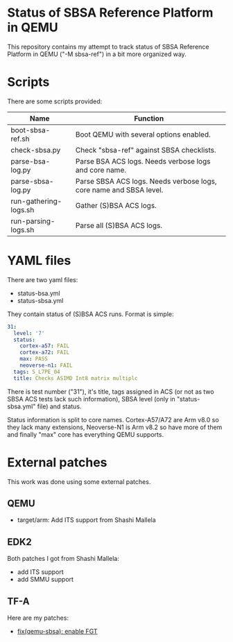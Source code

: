 # Status of SBSA Reference Platform in QEMU

This repository contains my attempt to track status of SBSA Reference Platform
in QEMU ("-M sbsa-ref") in a bit more organized way.


# Scripts

There are some scripts provided:

| Name                   | Function
|                      - | - 
| boot-sbsa-ref.sh       | Boot QEMU with several options enabled.
| check-sbsa.py          | Check "sbsa-ref" against SBSA checklists.
| parse-bsa-log.py       | Parse BSA ACS logs. Needs verbose logs and core name.
| parse-sbsa-log.py      | Parse SBSA ACS logs. Needs verbose logs, core name and SBSA level.
| run-gathering-logs.sh  | Gather (S)BSA ACS logs.
| run-parsing-logs.sh    | Parse all (S)BSA ACS logs.


# YAML files

There are two yaml files:

- status-bsa.yml
- status-sbsa.yml

They contain status of (S)BSA ACS runs. Format is simple:

```yaml
31:
  level: '7'
  status:
    cortex-a57: FAIL
    cortex-a72: FAIL
    max: PASS
    neoverse-n1: FAIL
  tags: S_L7PE_04
  title: Checks ASIMD Int8 matrix multiplc
```

There is test number ("31"), it's title, tags assigned in ACS (or not as two
SBSA ACS tests lack such information), SBSA level (only in "status-sbsa.yml"
file) and status.

Status information is split to core names. Cortex-A57/A72 are Arm v8.0 so they
lack many extensions, Neoverse-N1 is Arm v8.2 so have more of them and finally
"max" core has everything QEMU supports.


# External patches

This work was done using some external patches.


## QEMU

- target/arm: Add ITS support from Shashi Mallela


## EDK2

Both patches I got from Shashi Mallela:

- add ITS support
- add SMMU support


## TF-A

Here are my patches:

- [fix(qemu-sbsa): enable FGT](https://review.trustedfirmware.org/c/TF-A/trusted-firmware-a/+/19459)
